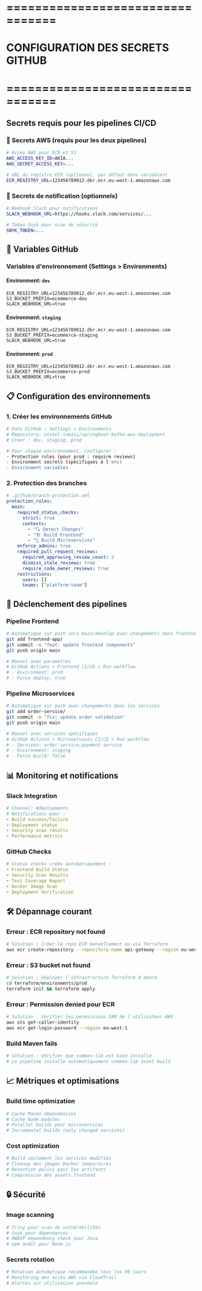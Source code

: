 # =================================
# CONFIGURATION DES SECRETS GITHUB
# =================================

## Secrets requis pour les pipelines CI/CD

### 🔐 Secrets AWS (requis pour les deux pipelines)

```bash
# Accès AWS pour ECR et S3
AWS_ACCESS_KEY_ID=AKIA...
AWS_SECRET_ACCESS_KEY=...

# URL du registre ECR (optionnel, par défaut dans variables)
ECR_REGISTRY_URL=123456789012.dkr.ecr.eu-west-1.amazonaws.com
```

### 📱 Secrets de notification (optionnels)

```bash
# Webhook Slack pour notifications
SLACK_WEBHOOK_URL=https://hooks.slack.com/services/...

# Token Snyk pour scan de sécurité
SNYK_TOKEN=...
```

## 🔧 Variables GitHub

### Variables d'environnement (Settings > Environments)

#### Environment: `dev`
```
ECR_REGISTRY_URL=123456789012.dkr.ecr.eu-west-1.amazonaws.com
S3_BUCKET_PREFIX=ecommerce-dev
SLACK_WEBHOOK_URL=true
```

#### Environment: `staging`
```
ECR_REGISTRY_URL=123456789012.dkr.ecr.eu-west-1.amazonaws.com
S3_BUCKET_PREFIX=ecommerce-staging
SLACK_WEBHOOK_URL=true
```

#### Environment: `prod`
```
ECR_REGISTRY_URL=123456789012.dkr.ecr.eu-west-1.amazonaws.com
S3_BUCKET_PREFIX=ecommerce-prod
SLACK_WEBHOOK_URL=true
```

## 📋 Configuration des environnements

### 1. Créer les environnements GitHub

```bash
# Dans GitHub : Settings > Environments
# Repository: otniel-tamini/springboot-kafka-aws-deployment
# Créer : dev, staging, prod

# Pour chaque environnement, configurer :
- Protection rules (pour prod : require reviews)
- Environment secrets (spécifiques à l'env)
- Environment variables
```

### 2. Protection des branches

```yaml
# .github/branch-protection.yml
protection_rules:
  main:
    required_status_checks:
      strict: true
      contexts:
        - "🔍 Detect Changes"
        - "🏗️ Build Frontend"
        - "🐳 Build Microservices"
    enforce_admins: true
    required_pull_request_reviews:
      required_approving_review_count: 2
      dismiss_stale_reviews: true
      require_code_owner_reviews: true
    restrictions:
      users: []
      teams: ["platform-team"]
```

## 🚀 Déclenchement des pipelines

### Pipeline Frontend

```bash
# Automatique sur push vers main/develop avec changements dans frontend-app/
git add frontend-app/
git commit -m "feat: update frontend components"
git push origin main

# Manuel avec paramètres
# GitHub Actions > Frontend CI/CD > Run workflow
# - Environment: prod
# - Force deploy: true
```

### Pipeline Microservices

```bash
# Automatique sur push avec changements dans les services
git add order-service/
git commit -m "fix: update order validation"
git push origin main

# Manuel avec services spécifiques
# GitHub Actions > Microservices CI/CD > Run workflow
# - Services: order-service,payment-service
# - Environment: staging
# - Force build: false
```

## 📊 Monitoring et notifications

### Slack Integration

```yaml
# Channel: #deployments
# Notifications pour :
- Build success/failure
- Deployment status
- Security scan results
- Performance metrics
```

### GitHub Checks

```yaml
# Status checks créés automatiquement :
- Frontend Build Status
- Security Scan Results
- Test Coverage Report
- Docker Image Scan
- Deployment Verification
```

## 🛠️ Dépannage courant

### Erreur : ECR repository not found
```bash
# Solution : Créer le repo ECR manuellement ou via Terraform
aws ecr create-repository --repository-name api-gateway --region eu-west-1
```

### Erreur : S3 bucket not found
```bash
# Solution : Déployer l'infrastructure Terraform d'abord
cd terraform/environments/prod
terraform init && terraform apply
```

### Erreur : Permission denied pour ECR
```bash
# Solution : Vérifier les permissions IAM de l'utilisateur AWS
aws sts get-caller-identity
aws ecr get-login-password --region eu-west-1
```

### Build Maven fails
```bash
# Solution : Vérifier que common-lib est bien installé
# Le pipeline installe automatiquement common-lib avant build
```

## 📈 Métriques et optimisations

### Build time optimization
```yaml
# Cache Maven dependencies
# Cache Node modules
# Parallel builds pour microservices
# Incremental builds (only changed services)
```

### Cost optimization
```yaml
# Build seulement les services modifiés
# Cleanup des images Docker temporaires
# Retention policy pour les artifacts
# Compression des assets frontend
```

## 🔒 Sécurité

### Image scanning
```yaml
# Trivy pour scan de vulnérabilités
# Snyk pour dépendances
# OWASP dependency check pour Java
# npm audit pour Node.js
```

### Secrets rotation
```bash
# Rotation automatique recommandée tous les 90 jours
# Monitoring des accès AWS via CloudTrail
# Alertes sur utilisation anormale
```
